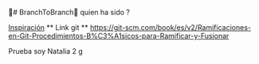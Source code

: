 🌳# BranchToBranch🌳 quien ha sido ?

[Inspiración](https://github.com/surajondev/medusa-discord-integration)
** Link  git  **
https://git-scm.com/book/es/v2/Ramificaciones-en-Git-Procedimientos-B%C3%A1sicos-para-Ramificar-y-Fusionar

Prueba soy Natalia 2
g
